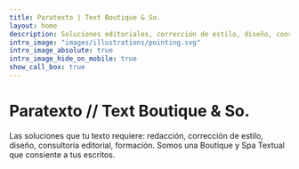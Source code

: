 ```yaml
---
title: Paratexto | Text Boutique & So.
layout: home
description: Soluciones editoriales, corrección de estilo, diseño, consultoría editorial. Spa textual.
intro_image: "images/illustrations/pointing.svg"
intro_image_absolute: true
intro_image_hide_on_mobile: true
show_call_box: true
---
```


# Paratexto // Text Boutique & So.

Las soluciones que tu texto requiere: redacción, corrección de estilo, diseño, consultoría editorial, formación. Somos una Boutique y Spa Textual que consiente a tus escritos.
